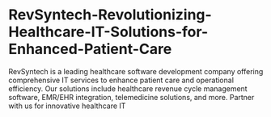 # RevSyntech-Revolutionizing-Healthcare-IT-Solutions-for-Enhanced-Patient-Care
RevSyntech is a leading healthcare software development company offering comprehensive IT services to enhance patient care and operational efficiency. Our solutions include healthcare revenue cycle management software, EMR/EHR integration, telemedicine solutions, and more. Partner with us for innovative healthcare IT 
